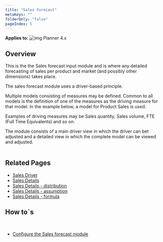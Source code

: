 ```yaml
---
title: "Sales Forecast"
metaKeys: ""
folderOnly: "false"
pageIndex: 5
---
```


**Applies to:** ![img](https://profitbasedocs.blob.core.windows.net/icons/yes-icon.png) Planner 4.x<br/>

## Overview
This is the the Sales forecast input module and is where any detailed forecasting of sales per product and market (and possibly other dimensions) takes place.<br/>

The sales forecast module uses a driver-based principle.<br/>

Multiple models consisting of measures may be defined. Common to all models is the definition of one of the measures as the driving measure for that model. In the example below, a model for Product Sales is used.<br/>

Examples of driving measures may be Sales quantity, Sales volume, FTE (Full Time Equivalents) and so on.<br/>

The module consists of a main driver view in which the driver can bet adjusted and a detailed view in which the complete model can be viewed and adjusted.<br/>
<br/>

## Related Pages
-  [Sales Driver](sales-forecast/sales-forecast-driver)<br/>
-  [Sales Details](sales-forecast/sales-forecast-details)<br/>
-  [Sales Details - distribution](sales-forecast/sales-forecast-distribution)<br/>
-  [Sales Details - assumption](sales-forecast/sales-forecast-assumption)<br/>
-  [Sales Details - formula](sales-forecast/sales-forecast-formula)<br/>

## How to`s

<br/>

-  [Configure the Sales forecast module](https://profitbasedocs.blob.core.windows.net/enduserhelp/files/Planner%20Sales%20Forecast%20module.pdf)<br/>

<br/>
